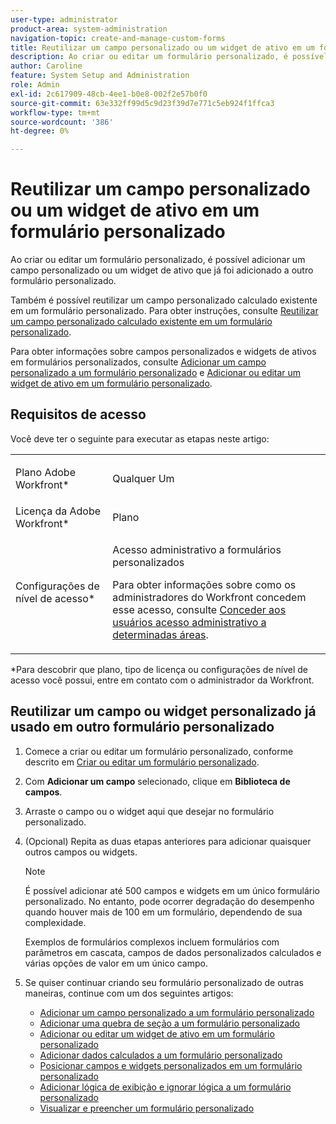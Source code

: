 ```yaml
---
user-type: administrator
product-area: system-administration
navigation-topic: create-and-manage-custom-forms
title: Reutilizar um campo personalizado ou um widget de ativo em um formulário personalizado
description: Ao criar ou editar um formulário personalizado, é possível adicionar um campo ou widget personalizado que já foi adicionado a outro formulário personalizado.
author: Caroline
feature: System Setup and Administration
role: Admin
exl-id: 2c617909-48cb-4ee1-b0e8-002f2e57b0f0
source-git-commit: 63e332ff99d5c9d23f39d7e771c5eb924f1ffca3
workflow-type: tm+mt
source-wordcount: '386'
ht-degree: 0%

---
```


# Reutilizar um campo personalizado ou um widget de ativo em um formulário personalizado

Ao criar ou editar um formulário personalizado, é possível adicionar um campo personalizado ou um widget de ativo que já foi adicionado a outro formulário personalizado.

Também é possível reutilizar um campo personalizado calculado existente em um formulário personalizado. Para obter instruções, consulte [Reutilizar um campo personalizado calculado existente em um formulário personalizado](../../../administration-and-setup/customize-workfront/create-manage-custom-forms/use-existing-calc-field-new-custom-form.md).

Para obter informações sobre campos personalizados e widgets de ativos em formulários personalizados, consulte [Adicionar um campo personalizado a um formulário personalizado](../../../administration-and-setup/customize-workfront/create-manage-custom-forms/add-a-custom-field-to-a-custom-form.md) e [Adicionar ou editar um widget de ativo em um formulário personalizado](../../../administration-and-setup/customize-workfront/create-manage-custom-forms/add-widget-or-edit-its-properties-in-a-custom-form.md).

## Requisitos de acesso

Você deve ter o seguinte para executar as etapas neste artigo:

<table style="table-layout:auto"> 
 <col> 
 <col> 
 <tbody> 
  <tr data-mc-conditions=""> 
   <td role="rowheader"> <p>Plano Adobe Workfront*</p> </td> 
   <td>Qualquer Um</td> 
  </tr> 
  <tr> 
   <td role="rowheader">Licença da Adobe Workfront*</td> 
   <td>Plano</td> 
  </tr> 
  <tr data-mc-conditions=""> 
   <td role="rowheader">Configurações de nível de acesso*</td> 
   <td> <p>Acesso administrativo a formulários personalizados</p> <p>Para obter informações sobre como os administradores do Workfront concedem esse acesso, consulte <a href="../../../administration-and-setup/add-users/configure-and-grant-access/grant-users-admin-access-certain-areas.md" class="MCXref xref">Conceder aos usuários acesso administrativo a determinadas áreas</a>.</p> </td> 
  </tr>  
 </tbody> 
</table>

&#42;Para descobrir que plano, tipo de licença ou configurações de nível de acesso você possui, entre em contato com o administrador da Workfront.

## Reutilizar um campo ou widget personalizado já usado em outro formulário personalizado

1. Comece a criar ou editar um formulário personalizado, conforme descrito em [Criar ou editar um formulário personalizado](../../../administration-and-setup/customize-workfront/create-manage-custom-forms/create-or-edit-a-custom-form.md).
1. Com **Adicionar um campo** selecionado, clique em **Biblioteca de campos**.

1. Arraste o campo ou o widget aqui que desejar no formulário personalizado.
1. (Opcional) Repita as duas etapas anteriores para adicionar quaisquer outros campos ou widgets.

   >[!NOTE]
   >
   >É possível adicionar até 500 campos e widgets em um único formulário personalizado. No entanto, pode ocorrer degradação do desempenho quando houver mais de 100 em um formulário, dependendo de sua complexidade.
   >
   >
   >Exemplos de formulários complexos incluem formulários com parâmetros em cascata, campos de dados personalizados calculados e várias opções de valor em um único campo.

1. Se quiser continuar criando seu formulário personalizado de outras maneiras, continue com um dos seguintes artigos:

   * [Adicionar um campo personalizado a um formulário personalizado](../../../administration-and-setup/customize-workfront/create-manage-custom-forms/add-a-custom-field-to-a-custom-form.md#add2)
   * [Adicionar uma quebra de seção a um formulário personalizado](../../../administration-and-setup/customize-workfront/create-manage-custom-forms/add-a-section-break-to-a-custom-form.md)
   * [Adicionar ou editar um widget de ativo em um formulário personalizado](../../../administration-and-setup/customize-workfront/create-manage-custom-forms/add-widget-or-edit-its-properties-in-a-custom-form.md)
   * [Adicionar dados calculados a um formulário personalizado](../../../administration-and-setup/customize-workfront/create-manage-custom-forms/add-calculated-data-to-custom-form.md)
   * [Posicionar campos e widgets personalizados em um formulário personalizado](../../../administration-and-setup/customize-workfront/create-manage-custom-forms/position-fields-in-a-custom-form.md)
   * [Adicionar lógica de exibição e ignorar lógica a um formulário personalizado](../../../administration-and-setup/customize-workfront/create-manage-custom-forms/display-or-skip-logic-custom-form.md)
   * [Visualizar e preencher um formulário personalizado](../../../administration-and-setup/customize-workfront/create-manage-custom-forms/preview-and-complete-a-custom-form.md)
